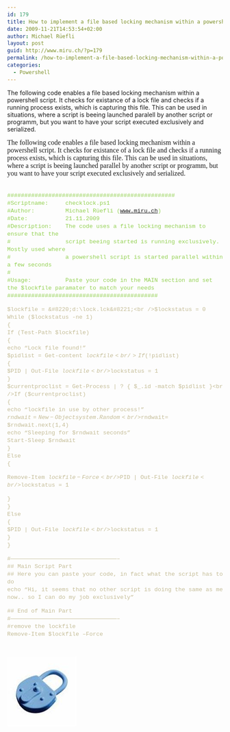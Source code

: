 ```yaml
---
id: 179
title: How to implement a file based locking mechanism within a powershell script
date: 2009-11-21T14:53:54+02:00
author: Michael Rüefli
layout: post
guid: http://www.miru.ch/?p=179
permalink: /how-to-implement-a-file-based-locking-mechanism-within-a-powershell-script/
categories:
  - Powershell
---
```

The following code enables a file based locking mechanism within a powershell script. It checks for existance of a lock file and checks if a running process exists, which is capturing this file. This can be used in situations, where a script is beeing launched paralell by another script or programm, but you want to have your script executed exclusively and serialized. 

<span style="font-family:Times New Roman; font-size:12pt">The following code enables a file based locking mechanism within a powershell script. It checks for existance of a lock file and checks if a running process exists, which is capturing this file. This can be used in situations, where a script is beeing launched parallel by another script or programm, but you want to have your script executed exclusively and serialized.<br /> </span>

<span style="font-family:Times New Roman; font-size:12pt"><br /></span><span style="color:#92d050; font-family:Courier New; font-size:10pt">#################################################<br />#Scriptname:     checklock.ps1<br />#Author:         Michael Rüefli (www.miru.ch)<br />#Date:           21.11.2009<br />#Description:    The code uses a file locking mechanism to ensure that the<br />#                script beeing started is running exclusively. Mostly used where<br />#                a powershell script is started parallel within a few seconds<br />#<br />#Usage:          Paste your code in the MAIN section and set the $lockfile paramater to match your needs<br />############################################<br /> </span>

<span style="color:#c4bc96; font-family:Courier New; font-size:10pt">$lockfile = &#8220;d:\lock.lck&#8221;<br />$lockstatus = 0<br />While ($lockstatus -ne 1)<br />{<br />If (Test-Path $lockfile)<br />{<br />echo &#8220;Lock file found!&#8221;<br />$pidlist = Get-content $lockfile<br />If (!$pidlist)<br />{<br />$PID | Out-File $lockfile<br />$lockstatus = 1<br />}<br />$currentproclist = Get-Process | ? { $_.id -match $pidlist }<br />If ($currentproclist)<br />{<br />echo &#8220;lockfile in use by other process!&#8221;<br />$rndwait = New-Object system.Random<br />$rndwait= $rndwait.next(1,4)<br />echo &#8220;Sleeping for $rndwait seconds&#8221;<br />Start-Sleep $rndwait<br />}<br />Else<br />{<br /> </span>

<span style="color:#c4bc96; font-family:Courier New; font-size:10pt">Remove-Item $lockfile -Force<br />$PID | Out-File $lockfile<br />$lockstatus = 1<br /> </span>

<span style="color:#c4bc96; font-family:Courier New; font-size:10pt">}<br />}<br />Else<br />{<br />$PID | Out-File $lockfile<br />$lockstatus = 1<br />}<br />}<br /> </span>

<span style="color:#c4bc96; font-family:Courier New; font-size:10pt">#———————————————————————————————–<br />## Main Script Part<br />## Here you can paste your code, in fact what the script has to do<br />echo &#8220;Hi, it seems that no other script is doing the same as me now.. so I can do my job exclusively&#8221;<br /> </span>

<span style="color:#c4bc96; font-family:Courier New; font-size:10pt">## End of Main Part<br />#———————————————————————————————–<br />#remove the lockfile<br />Remove-Item $lockfile –Force<br /> </span>

 

[<img src="../content/images/2010/01/112109-1453-howtoimplem1.jpg" alt="" border="0" />](http://images.google.ch/imgres?imgurl=http://www.gnr8.biz/images/blue_lock%2520main.jpg&imgrefurl=http://www.gnr8.biz/product_info.php%3Fproducts_id%3D304&usg=__zSEp805411nm-VqQyBYugBeRgwE=&h=432&w=432&sz=49&hl=de&start=2&tbnid=FZ87K5zi-ppJzM:&tbnh=126&tbnw=126&prev=/images%3Fq%3Dlock%26gbv%3D2%26hl%3Dde)<span style="color:#c4bc96; font-family:Courier New; font-size:10pt"><br /> </span>